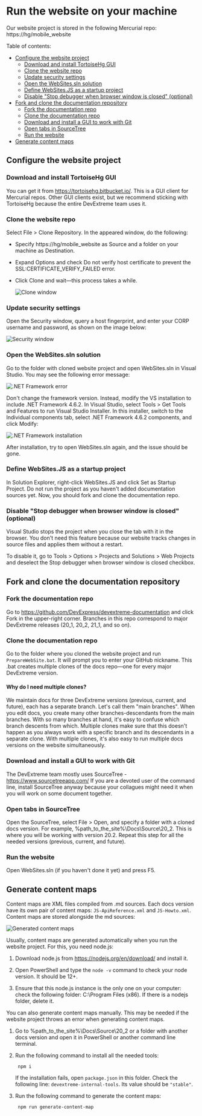 # Run the website on your machine

Our website project is stored in the following Mercurial repo: https://hg/mobile_website

Table of contents:

- [Configure the website project](#configure-the-website-project)
  - [Download and install TortoiseHg GUI](#download-and-install-tortoisehg-gui)
  - [Clone the website repo](#clone-the-website-repo)
  - [Update security settings](#update-security-settings)
  - [Open the WebSites.sln solution](#open-the-websitessln-solution)
  - [Define WebSites.JS as a startup project](#define-websitesjs-as-a-startup-project)
  - [Disable "Stop debugger when browser window is closed" (optional)](#disable-stop-debugger-when-browser-window-is-closed-optional)
- [Fork and clone the documentation repository](#fork-and-clone-the-documentation-repository)
  - [Fork the documentation repo](#fork-the-documentation-repo)
  - [Clone the documentation repo](#clone-the-documentation-repo)
  - [Download and install a GUI to work with Git](#download-and-install-a-gui-to-work-with-git)
  - [Open tabs in SourceTree](#open-tabs-in-sourcetree)
  - [Run the website](#run-the-website)
- [Generate content maps](#generate-content-maps)

## Configure the website project

### Download and install TortoiseHg GUI

You can get it from https://tortoisehg.bitbucket.io/. This is a GUI client for Mercurial repos. Other GUI clients exist, but we recommend sticking with TortoiseHg because the entire DevExtreme team uses it.

### Clone the website repo

Select File > Clone Repository. In the appeared window, do the following:

- Specify https://hg/mobile_website as Source and a folder on your machine as Destination.
- Expand Options and check Do not verify host certificate to prevent the SSL:CERTIFICATE_VERIFY_FAILED error.
- Click Clone and wait&mdash;this process takes a while.

    ![Clone window](https://github.com/RomanTsukanov/devextreme-wiki-draft/blob/master/images/run-website-on-your-machine-clone-window.jpg?raw=true)

### Update security settings

Open the Security window, query a host fingerprint, and enter your CORP username and password, as shown on the image below:

![Security window](https://github.com/RomanTsukanov/devextreme-wiki-draft/blob/master/images/run-website-on-your-machine-security-window.jpg?raw=true)

### Open the WebSites.sln solution

Go to the folder with cloned website project and open WebSites.sln in Visual Studio. You may see the following error message:

![.NET Framework error](https://github.com/RomanTsukanov/devextreme-wiki-draft/blob/master/images/run-website-on-your-machine-net-framework-error.jpg?raw=true)

Don't change the framework version. Instead, modify the VS installation to include .NET Framework 4.6.2. In Visual Studio, select Tools > Get Tools and Features to run Visual Studio Installer. In this installer, switch to the Individual components tab, select .NET Framework 4.6.2 components, and click Modify:

![.NET Framework installation](https://github.com/RomanTsukanov/devextreme-wiki-draft/blob/master/images/run-website-on-your-machine-net-framework-installation.jpg?raw=true)

After installation, try to open WebSites.sln again, and the issue should be gone.

### Define WebSites.JS as a startup project

In Solution Explorer, right-click WebSites.JS and click Set as Startup Project. Do not run the project as you haven't added documentation sources yet. Now, you should fork and clone the documentation repo.

### Disable "Stop debugger when browser window is closed" (optional)

Visual Studio stops the project when you close the tab with it in the browser. You don't need this feature because our website tracks changes in source files and applies them without a restart.

To disable it, go to Tools > Options > Projects and Solutions > Web Projects and deselect the Stop debugger when browser window is closed checkbox.

## Fork and clone the documentation repository

### Fork the documentation repo

Go to https://github.com/DevExpress/devextreme-documentation and click Fork in the upper-right corner. Branches in this repo correspond to major DevExtreme releases (20_1, 20_2, 21_1, and so on).

### Clone the documentation repo

Go to the folder where you cloned the website project and run `PrepareWebSite.bat`. It will prompt you to enter your GitHub nickname. This .bat creates multiple clones of the docs repo&mdash;one for every major DevExtreme version.

#### Why do I need multiple clones?

We maintain docs for three DevExtreme versions (previous, current, and future), each has a separate branch. Let's call them "main branches". When you edit docs, you create many other branches-descendants from the main branches. With so many branches at hand, it's easy to confuse which branch descents from which. Multiple clones make sure that this doesn't happen as you always work with a specific branch and its descendants in a separate clone. With multiple clones, it's also easy to run multiple docs versions on the website simultaneously.

### Download and install a GUI to work with Git

The DevExtreme team mostly uses SourceTree - https://www.sourcetreeapp.com/ If you are a devoted user of the command line, install SourceTree anyway because your collagues might need it when you will work on some document together.

### Open tabs in SourceTree

Open the SourceTree, select File > Open, and specify a folder with a cloned docs version. For example, %path_to_the_site%\Docs\Source\20_2. This is where you will be working with version 20.2. Repeat this step for all the needed versions (previous, current, and future).

### Run the website

Open WebSites.sln (if you haven't done it yet) and press F5.

## Generate content maps

Content maps are XML files compiled from .md sources. Each docs version have its own pair of content maps: `JS-ApiReference.xml` and `JS-Howto.xml`. Content maps are stored alongside the md sources:

![Generated content maps](https://github.com/RomanTsukanov/devextreme-wiki-draft/blob/master/images/generate-content-maps-xml-files.jpg?raw=true)

Usually, content maps are generated automatically when you run the website project. For this, you need node.js:

1. Download node.js from https://nodejs.org/en/download/ and install it. 

1. Open PowerShell and type the `node -v` command to check your node version. It should be 12+.

1. Ensure that this node.js instance is the only one on your computer: check the following folder: C:\Program Files (x86). If there is a nodejs folder, delete it. 

You can also generate content maps manually. This may be needed if the website project throws an error when generating content maps.

1. Go to %path_to_the_site%\Docs\Source\20_2 or a folder with another docs version and open it in PowerShell or another command line terminal.

1. Run the following command to install all the needed tools:

        npm i

    If the installation fails, open `package.json` in this folder. Check the following line: `devextreme-internal-tools`. Its value should be `"stable"`.

1. Run the following command to generate the content maps:

        npm run generate-content-map
